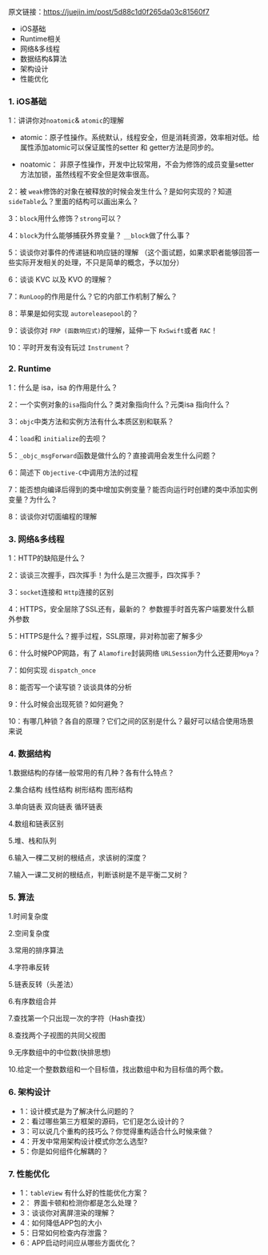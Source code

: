 原文链接：https://juejin.im/post/5d88c1d0f265da03c81560f7

- iOS基础
- Runtime相关
- 网络&多线程
- 数据结构&算法
- 架构设计
- 性能优化

### 1.  iOS基础

1：讲讲你对`noatomic`& `atomic`的理解

-  atomic：原子性操作。系统默认，线程安全，但是消耗资源，效率相对低。给属性添加atomic可以保证属性的setter 和 getter方法是同步的。

-  noatomic： 非原子性操作，开发中比较常用，不会为修饰的成员变量setter方法加锁，虽然线程不安全但是效率很高。

2：被 `weak`修饰的对象在被释放的时候会发生什么？是如何实现的？知道`sideTable`么？里面的结构可以画出来么？

3：`block`用什么修饰？`strong`可以？

4：`block`为什么能够捕获外界变量？ `__block`做了什么事？

5：谈谈你对事件的传递链和响应链的理解 （这个面试题，如果求职者能够回答一些实际开发相关的处理，不只是简单的概念，予以加分）

6：谈谈 KVC 以及 KVO 的理解？

7：`RunLoop`的作用是什么？它的内部工作机制了解么？

8：苹果是如何实现 `autoreleasepool`的？

9：谈谈你对 `FRP (函数响应式)`的理解，延伸一下 `RxSwift`或者 `RAC`！

10：平时开发有没有玩过 `Instrument`？

### 2. Runtime

1：什么是 isa，isa 的作用是什么？

2：一个实例对象的`isa`指向什么？类对象指向什么？元类isa 指向什么？

3：`objc`中类方法和实例方法有什么本质区别和联系？

4：`load`和 `initialize`的去呗？

5：`_objc_msgForward`函数是做什么的？直接调用会发生什么问题？

6：简述下 `Objective-C`中调用方法的过程

7：能否想向编译后得到的类中增加实例变量？能否向运行时创建的类中添加实例变量？为什么？

8：谈谈你对切面编程的理解

### 3. 网络&多线程

1：HTTP的缺陷是什么？

2：谈谈三次握手，四次挥手！为什么是三次握手，四次挥手？

3：`socket`连接和 `Http`连接的区别

4：HTTPS，安全层除了SSL还有，最新的？ 参数握手时首先客户端要发什么额外参数

5：HTTPS是什么？握手过程，SSL原理，非对称加密了解多少

6：什么时候POP网路，有了 `Alamofire`封装网络 `URLSession`为什么还要用`Moya`？

7：如何实现 `dispatch_once`

8：能否写一个读写锁？谈谈具体的分析

9：什么时候会出现死锁？如何避免？

10：有哪几种锁？各自的原理？它们之间的区别是什么？最好可以结合使用场景来说

### 4. 数据结构

1.数据结构的存储一般常用的有几种？各有什么特点？

2.集合结构 线性结构 树形结构 图形结构

3.单向链表 双向链表 循环链表

4.数组和链表区别

5.堆、栈和队列

6.输入一棵二叉树的根结点，求该树的深度？

7.输入一课二叉树的根结点，判断该树是不是平衡二叉树？

### 5. 算法

1.时间复杂度

2.空间复杂度

3.常用的排序算法

4.字符串反转

5.链表反转（头差法）

6.有序数组合并

7.查找第一个只出现一次的字符（Hash查找）

8.查找两个子视图的共同父视图

9.无序数组中的中位数(快排思想)

10.给定一个整数数组和一个目标值，找出数组中和为目标值的两个数。

### 6. 架构设计



- 1：设计模式是为了解决什么问题的？
- 2：看过哪些第三方框架的源码，它们是怎么设计的？
- 3：可以说几个重构的技巧么？你觉得重构适合什么时候来做？
- 4：开发中常用架构设计模式你怎么选型?
- 5：你是如何组件化解耦的？

### 7. 性能优化

- 1：`tableView` 有什么好的性能优化方案？
- 2： 界面卡顿和检测你都是怎么处理？
- 3：谈谈你对离屏渲染的理解？
- 4：如何降低APP包的大小
- 5：日常如何检查内存泄露？
- 6：APP启动时间应从哪些方面优化？

